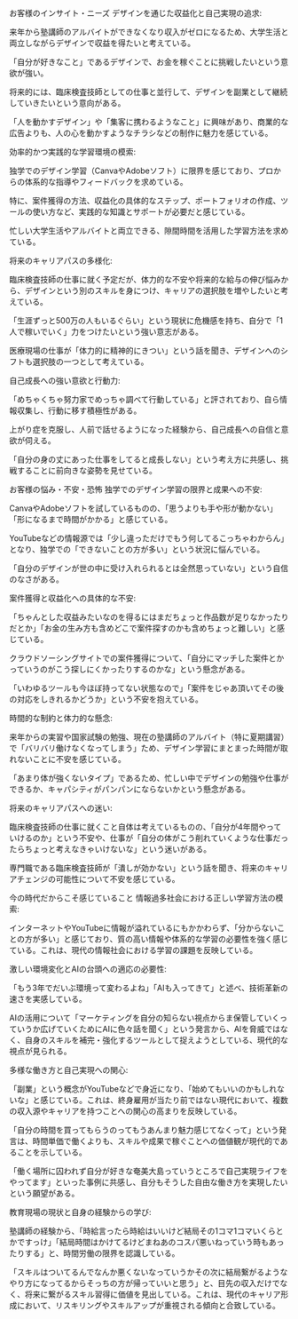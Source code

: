 お客様のインサイト・ニーズ
デザインを通じた収益化と自己実現の追求:

来年から塾講師のアルバイトができなくなり収入がゼロになるため、大学生活と両立しながらデザインで収益を得たいと考えている。

「自分が好きなこと」であるデザインで、お金を稼ぐことに挑戦したいという意欲が強い。

将来的には、臨床検査技師としての仕事と並行して、デザインを副業として継続していきたいという意向がある。

「人を動かすデザイン」や「集客に携わるようなこと」に興味があり、商業的な広告よりも、人の心を動かすようなチラシなどの制作に魅力を感じている。

効率的かつ実践的な学習環境の模索:

独学でのデザイン学習（CanvaやAdobeソフト）に限界を感じており、プロからの体系的な指導やフィードバックを求めている。

特に、案件獲得の方法、収益化の具体的なステップ、ポートフォリオの作成、ツールの使い方など、実践的な知識とサポートが必要だと感じている。

忙しい大学生活やアルバイトと両立できる、隙間時間を活用した学習方法を求めている。

将来のキャリアパスの多様化:

臨床検査技師の仕事に就く予定だが、体力的な不安や将来的な給与の伸び悩みから、デザインという別のスキルを身につけ、キャリアの選択肢を増やしたいと考えている。

「生涯ずっと500万の人もいるぐらい」という現状に危機感を持ち、自分で「1人で稼いでいく」力をつけたいという強い意志がある。

医療現場の仕事が「体力的に精神的にきつい」という話を聞き、デザインへのシフトも選択肢の一つとして考えている。

自己成長への強い意欲と行動力:

「めちゃくちゃ努力家でめっちゃ調べて行動している」と評されており、自ら情報収集し、行動に移す積極性がある。

上がり症を克服し、人前で話せるようになった経験から、自己成長への自信と意欲が伺える。

「自分の身の丈にあった仕事をしてると成長しない」という考え方に共感し、挑戦することに前向きな姿勢を見せている。

お客様の悩み・不安・恐怖
独学でのデザイン学習の限界と成果への不安:

CanvaやAdobeソフトを試しているものの、「思うよりも手や形が動かない」「形になるまで時間がかかる」と感じている。

YouTubeなどの情報源では「少し違っただけでもう何してるこっちゃわからん」となり、独学での「できないことの方が多い」という状況に悩んでいる。

「自分のデザインが世の中に受け入れられるとは全然思っていない」という自信のなさがある。

案件獲得と収益化への具体的な不安:

「ちゃんとした収益みたいなのを得るにはまだちょっと作品数が足りなかったりだとか」「お金の生み方も含めどこで案件探すのかも含めちょっと難しい」と感じている。

クラウドソーシングサイトでの案件獲得について、「自分にマッチした案件とかっていうのがこう探しにくかったりするのかな」という懸念がある。

「いわゆるツールも今ほぼ持ってない状態なので」「案件をじゃあ頂いてその後の対応をしきれるかどうか」という不安を抱えている。

時間的な制約と体力的な懸念:

来年からの実習や国家試験の勉強、現在の塾講師のアルバイト（特に夏期講習）で「バリバリ働けなくなってしまう」ため、デザイン学習にまとまった時間が取れないことに不安を感じている。

「あまり体が強くないタイプ」であるため、忙しい中でデザインの勉強や仕事ができるか、キャパシティがパンパンにならないかという懸念がある。

将来のキャリアパスへの迷い:

臨床検査技師の仕事に就くこと自体は考えているものの、「自分が4年間やっていけるのか」という不安や、仕事が「自分の体がこう削れていくような仕事だったらちょっと考えなきゃいけないな」という迷いがある。

専門職である臨床検査技師が「潰しが効かない」という話を聞き、将来のキャリアチェンジの可能性について不安を感じている。

今の時代だからこそ感じていること
情報過多社会における正しい学習方法の模索:

インターネットやYouTubeに情報が溢れているにもかかわらず、「分からないことの方が多い」と感じており、質の高い情報や体系的な学習の必要性を強く感じている。これは、現代の情報社会における学習の課題を反映している。

激しい環境変化とAIの台頭への適応の必要性:

「もう3年でだいぶ環境って変わるよね」「AIも入ってきて」と述べ、技術革新の速さを実感している。

AIの活用について「マーケティングを自分の知らない視点からま保管していくっていうか広げていくためにAIに色々話を聞く」という発言から、AIを脅威ではなく、自身のスキルを補完・強化するツールとして捉えようとしている、現代的な視点が見られる。

多様な働き方と自己実現への関心:

「副業」という概念がYouTubeなどで身近になり、「始めてもいいのかもしれないな」と感じている。これは、終身雇用が当たり前ではない現代において、複数の収入源やキャリアを持つことへの関心の高まりを反映している。

「自分の時間を買ってもらうのってもうあんまり魅力感じてなくって」という発言は、時間単価で働くよりも、スキルや成果で稼ぐことへの価値観が現代的であることを示している。

「働く場所に囚われず自分が好きな奄美大島っていうところで自己実現ライフをやってます」といった事例に共感し、自分もそうした自由な働き方を実現したいという願望がある。

教育現場の現状と自身の経験からの学び:

塾講師の経験から、「時給言ったら時給はいいけど結局その1コマ1コマいくらとかですっけ」「結局時間はかけてるけどまねあのコスパ悪いねっていう時もあったりする」と、時間労働の限界を認識している。

「スキルはついてるんでなんか悪くないなっていうかその次に結局繋がるようなやり方になってるからそっちの方が帰っていいと思う」と、目先の収入だけでなく、将来に繋がるスキル習得に価値を見出している。これは、現代のキャリア形成において、リスキリングやスキルアップが重視される傾向と合致している。